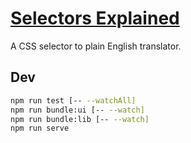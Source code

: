 # [Selectors Explained](https://kittygiraudel.github.io/selectors-explained/)

A CSS selector to plain English translator.

## Dev

```sh
npm run test [-- --watchAll]
npm run bundle:ui [-- --watch]
npm run bundle:lib [-- --watch]
npm run serve
```
